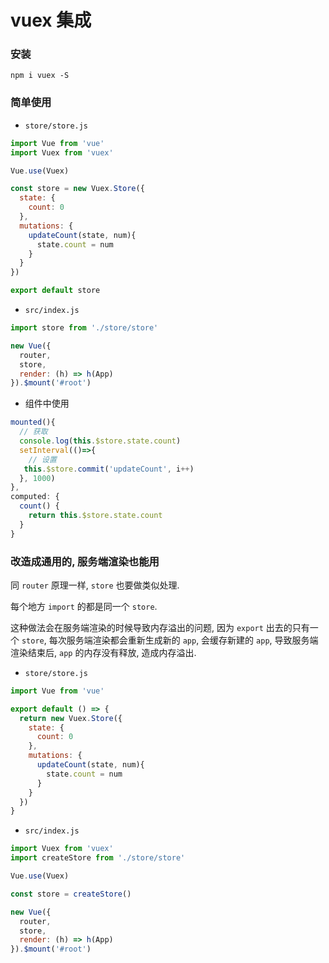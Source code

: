 # vuex 集成

### 安装

`npm i vuex -S`

### 简单使用

- `store/store.js`

```js
import Vue from 'vue'
import Vuex from 'vuex'

Vue.use(Vuex)

const store = new Vuex.Store({
  state: {
    count: 0
  },
  mutations: {
    updateCount(state, num){
      state.count = num
    }
  }
})

export default store
```

- `src/index.js`

```js
import store from './store/store'

new Vue({
  router,
  store,
  render: (h) => h(App)
}).$mount('#root')
```

- 组件中使用

```js
mounted(){
  // 获取
  console.log(this.$store.state.count)
  setInterval(()=>{
    // 设置
   this.$store.commit('updateCount', i++)
  }, 1000)
},
computed: {
  count() {
    return this.$store.state.count
  }
}
```

### 改造成通用的, 服务端渲染也能用

同 `router` 原理一样, `store` 也要做类似处理.

每个地方 `import` 的都是同一个 `store`.

这种做法会在服务端渲染的时候导致内存溢出的问题, 因为 `export` 出去的只有一个 `store`, 每次服务端渲染都会重新生成新的 `app`, 会缓存新建的 `app`, 导致服务端渲染结束后, `app` 的内存没有释放, 造成内存溢出.

- `store/store.js`

```js
import Vue from 'vue'

export default () => {
  return new Vuex.Store({
    state: {
      count: 0
    },
    mutations: {
      updateCount(state, num){
        state.count = num
      }
    }
  })
}
```

- `src/index.js`

```js
import Vuex from 'vuex'
import createStore from './store/store'

Vue.use(Vuex)

const store = createStore()

new Vue({
  router,
  store,
  render: (h) => h(App)
}).$mount('#root')
```